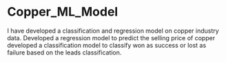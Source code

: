 # Copper_ML_Model
I have developed a classification and regression model on copper industry data. Developed a regression model to predict the selling price of copper 
developed a classification model to classify won as success or lost as failure based on the leads classification.
